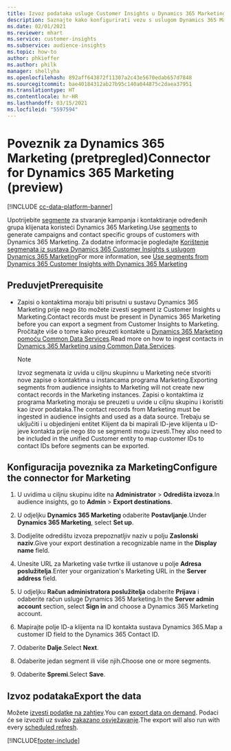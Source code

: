 ```yaml
---
title: Izvoz podataka usluge Customer Insights u Dynamics 365 Marketing
description: Saznajte kako konfigurirati vezu s uslugom Dynamics 365 Marketing.
ms.date: 02/01/2021
ms.reviewer: mhart
ms.service: customer-insights
ms.subservice: audience-insights
ms.topic: how-to
author: phkieffer
ms.author: philk
manager: shellyha
ms.openlocfilehash: 892aff643872f11307a2c43e5670edab657d7848
ms.sourcegitcommit: bae40184312ab27b95c140a044875c2daea37951
ms.translationtype: HT
ms.contentlocale: hr-HR
ms.lasthandoff: 03/15/2021
ms.locfileid: "5597594"
---
```

# <a name="connector-for-dynamics-365-marketing-preview"></a><span data-ttu-id="263f6-103">Poveznik za Dynamics 365 Marketing (pretpregled)</span><span class="sxs-lookup"><span data-stu-id="263f6-103">Connector for Dynamics 365 Marketing (preview)</span></span>

[!INCLUDE [cc-data-platform-banner](../includes/cc-data-platform-banner.md)]

<span data-ttu-id="263f6-104">Upotrijebite [segmente](segments.md) za stvaranje kampanja i kontaktiranje određenih grupa klijenata koristeći Dynamics 365 Marketing.</span><span class="sxs-lookup"><span data-stu-id="263f6-104">Use [segments](segments.md) to generate campaigns and contact specific groups of customers with Dynamics 365 Marketing.</span></span> <span data-ttu-id="263f6-105">Za dodatne informacije pogledajte [Korištenje segmenata iz sustava Dynamics 365 Customer Insights s uslugom Dynamics 365 Marketing](/dynamics365/marketing/customer-insights-segments)</span><span class="sxs-lookup"><span data-stu-id="263f6-105">For more information, see [Use segments from Dynamics 365 Customer Insights with Dynamics 365 Marketing](/dynamics365/marketing/customer-insights-segments)</span></span>

## <a name="prerequisite"></a><span data-ttu-id="263f6-106">Preduvjet</span><span class="sxs-lookup"><span data-stu-id="263f6-106">Prerequisite</span></span>

- <span data-ttu-id="263f6-107">Zapisi o kontaktima moraju biti prisutni u sustavu Dynamics 365 Marketing prije nego što možete izvesti segment iz Customer Insights u Marketing.</span><span class="sxs-lookup"><span data-stu-id="263f6-107">Contact records must be present in Dynamics 365 Marketing before you can export a segment from Customer Insights to Marketing.</span></span> <span data-ttu-id="263f6-108">Pročitajte više o tome kako preuzeti kontakte u [Dynamics 365 Marketing pomoću Common Data Services](connect-power-query.md).</span><span class="sxs-lookup"><span data-stu-id="263f6-108">Read more on how to ingest contacts in [Dynamics 365 Marketing using Common Data Services](connect-power-query.md).</span></span>

  > [!NOTE]
  > <span data-ttu-id="263f6-109">Izvoz segmenata iz uvida u ciljnu skupinnu u Marketing neće stvoriti nove zapise o kontaktima u instancama programa Marketing.</span><span class="sxs-lookup"><span data-stu-id="263f6-109">Exporting segments from audience insights to Marketing will not create new contact records in the Marketing instances.</span></span> <span data-ttu-id="263f6-110">Zapisi o kontaktima iz programa Marketing moraju se preuzeti u uvide u ciljnu skupinu i koristiti kao izvor podataka.</span><span class="sxs-lookup"><span data-stu-id="263f6-110">The contact records from Marketing must be ingested in audience insights and used as a data source.</span></span> <span data-ttu-id="263f6-111">Trebaju se uključiti i u objedinjeni entitet Klijent da bi mapirali ID-jeve klijenta u ID-jeve kontakta prije nego što se segmenti mogu izvesti.</span><span class="sxs-lookup"><span data-stu-id="263f6-111">They also need to be included in the unified Customer entity to map customer IDs to contact IDs before segments can be exported.</span></span>

## <a name="configure-the-connector-for-marketing"></a><span data-ttu-id="263f6-112">Konfiguracija poveznika za Marketing</span><span class="sxs-lookup"><span data-stu-id="263f6-112">Configure the connector for Marketing</span></span>

1. <span data-ttu-id="263f6-113">U uvidima u ciljnu skupinu idite na **Administrator** > **Odredišta izvoza**.</span><span class="sxs-lookup"><span data-stu-id="263f6-113">In audience insights, go to **Admin** > **Export destinations**.</span></span>

1. <span data-ttu-id="263f6-114">U odjeljku **Dynamics 365 Marketing** odaberite **Postavljanje**.</span><span class="sxs-lookup"><span data-stu-id="263f6-114">Under **Dynamics 365 Marketing**, select **Set up**.</span></span>

1. <span data-ttu-id="263f6-115">Dodijelite odredištu izvoza prepoznatljiv naziv u polju **Zaslonski naziv**.</span><span class="sxs-lookup"><span data-stu-id="263f6-115">Give your export destination a recognizable name in the **Display name** field.</span></span>

1. <span data-ttu-id="263f6-116">Unesite URL za Marketing vaše tvrtke ili ustanove u polje **Adresa poslužitelja**.</span><span class="sxs-lookup"><span data-stu-id="263f6-116">Enter your organization's Marketing URL in the **Server address** field.</span></span>

1. <span data-ttu-id="263f6-117">U odjeljku **Račun administratora poslužitelja** odaberite **Prijava** i odaberite račun usluge Dynamics 365 Marketing.</span><span class="sxs-lookup"><span data-stu-id="263f6-117">In the **Server admin account** section, select **Sign in** and choose a Dynamics 365 Marketing account.</span></span>

1. <span data-ttu-id="263f6-118">Mapirajte polje ID-a klijenta na ID kontakta sustava Dynamics 365.</span><span class="sxs-lookup"><span data-stu-id="263f6-118">Map a customer ID field to the Dynamics 365 Contact ID.</span></span>

1. <span data-ttu-id="263f6-119">Odaberite **Dalje**.</span><span class="sxs-lookup"><span data-stu-id="263f6-119">Select **Next**.</span></span>

1. <span data-ttu-id="263f6-120">Odaberite jedan segment ili više njih.</span><span class="sxs-lookup"><span data-stu-id="263f6-120">Choose one or more segments.</span></span>

1. <span data-ttu-id="263f6-121">Odaberite **Spremi**.</span><span class="sxs-lookup"><span data-stu-id="263f6-121">Select **Save**.</span></span>

## <a name="export-the-data"></a><span data-ttu-id="263f6-122">Izvoz podataka</span><span class="sxs-lookup"><span data-stu-id="263f6-122">Export the data</span></span>

<span data-ttu-id="263f6-123">Možete [izvesti podatke na zahtjev](export-destinations.md).</span><span class="sxs-lookup"><span data-stu-id="263f6-123">You can [export data on demand](export-destinations.md).</span></span> <span data-ttu-id="263f6-124">Podaci će se izvoziti uz svako [zakazano osvježavanje](system.md#schedule-tab).</span><span class="sxs-lookup"><span data-stu-id="263f6-124">The export will also run with every [scheduled refresh](system.md#schedule-tab).</span></span>


[!INCLUDE[footer-include](../includes/footer-banner.md)]